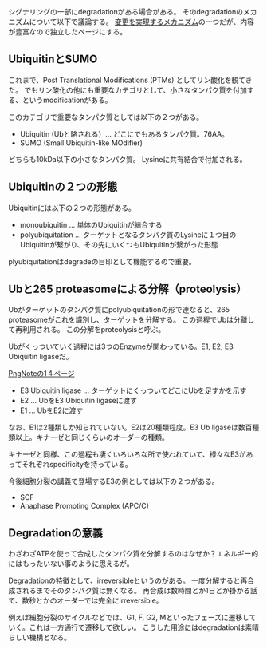 シグナリングの一部にdegradationがある場合がある。
そのdegradationのメカニズムについて以下で議論する。
[変更を実現するメカニズム](変更を実現するメカニズム.md)の一つだが、内容が豊富なので独立したページにする。

## UbiquitinとSUMO

これまで、Post Translational Modifications (PTMs) としてリン酸化を観てきた。
でもリン酸化の他にも重要なカテゴリとして、小さなタンパク質を付加する、というmodificationがある。

このカテゴリで重要なタンパク質としては以下の２つがある。

- Ubiquitin (Ubと略される）... どこにでもあるタンパク質。76AA。
- SUMO (Small Ubiquitin-like MOdifier)

どちらも10kDa以下の小さなタンパク質。
Lysineに共有結合で付加される。

## Ubiquitinの２つの形態

Ubiquitinには以下の２つの形態がある。

- monoubiquitin ... 単体のUbiquitinが結合する
- polyubiquitation ... ターゲットとなるタンパク質のLysineに１つ目のUbiquitinが繋がり、その先にいくつもUbiquitinが繋がった形態

plyubiquitationはdegradeの目印として機能するので重要。

## Ubと265 proteasomeによる分解（proteolysis）

Ubがターゲットのタンパク質にpolyubiquitationの形で連なると、265 proteasomeがこれを識別し、ターゲットを分解する。
この過程でUbは分離して再利用される。
この分解をproteolysisと呼ぶ。

Ubがくっついていく過程には3つのEnzymeが関わっている。E1, E2, E3 Ubiquitin ligaseだ。

[PngNoteの1４ページ](https://karino2.github.io/ImageGallery/CellBiology706x.html#lg=1&slide=13)

- E3 Ubiquitin ligase ... ターゲットにくっついてどこにUbを足すかを示す
- E2 ... UbをE3 Ubiquitin ligaseに渡す
- E1 ... UbをE2に渡す

なお、E1は2種類しか知られていない。E2は20種類程度。E3 Ub ligaseは数百種類以上。キナーゼと同じくらいのオーダーの種類。

キナーゼと同様、この過程も凄くいろいろな所で使われていて、様々なE3があってそれぞれspecificityを持っている。

今後細胞分裂の講義で登場するE3の例としては以下の２つがある。

- SCF
- Anaphase Promoting Complex (APC/C)

## Degradationの意義

わざわざATPを使って合成したタンパク質を分解するのはなぜか？エネルギー的にはもったいない事のように思えるが。

Degradationの特徴として、irreversibleというのがある。
一度分解すると再合成されるまでそのタンパク質は無くなる。
再合成は数時間とか1日とか掛かる話で、数秒とかのオーダーでは完全にirreversible。

例えば細胞分裂のサイクルなどでは、G1, F, G2, Mといったフェーズに遷移していく。これは一方通行で遷移して欲しい。
こうした用途にはdegradationは素晴らしい機構となる。